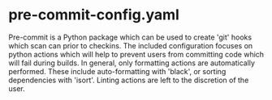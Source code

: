 # pre-commit-config.yaml

Pre-commit is a Python package which can be used to create 'git' hooks which scan can prior to checkins.
The included configuration focuses on python actions which will help to prevent users from committing code which will fail during builds.
In general, only formatting actions are automatically performed. These include auto-formatting with 'black', or sorting dependencies with 'isort'.
Linting actions are left to the discretion of the user.
